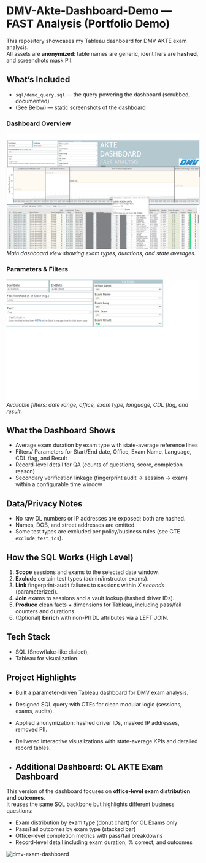 # DMV-Akte-Dashboard-Demo — FAST Analysis (Portfolio Demo)

This repository showcases my Tableau dashboard for DMV AKTE exam analysis.  
All assets are **anonymized**: table names are generic, identifiers are **hashed**, and screenshots mask PII.

## What’s Included
- `sql/demo_query.sql` — the query powering the dashboard (scrubbed, documented)
- (See Below) — static screenshots of the dashboard
### Dashboard Overview
![Dashboard Overview](dashboard-overview.png)  
*Main dashboard view showing exam types, durations, and state averages.*

### Parameters & Filters
![Dashboard Filters](dashboard-filters.png)  
*Available filters: date range, office, exam type, language, CDL flag, and result.*

## What the Dashboard Shows
- Average exam duration by exam type with state-average reference lines
- Filters/ Parameters for Start/End date, Office, Exam Name, Language, CDL flag, and Result
- Record-level detail for QA (counts of questions, score, completion reason)
- Secondary verification linkage (fingerprint audit → session → exam) within a configurable time window

## Data/Privacy Notes
- No raw DL numbers or IP addresses are exposed; both are hashed.
- Names, DOB, and street addresses are omitted.
- Some test types are excluded per policy/business rules (see CTE `exclude_test_ids`).

## How the SQL Works (High Level)
1. **Scope** sessions and exams to the selected date window.
2. **Exclude** certain test types (admin/instructor exams).
3. **Link** fingerprint-audit failures to sessions within *X seconds* (parameterized).
4. **Join** exams to sessions and a vault lookup (hashed driver IDs).
5. **Produce** clean facts + dimensions for Tableau, including pass/fail counters and durations.
6. (Optional) **Enrich** with non-PII DL attributes via a LEFT JOIN.

## Tech Stack
- SQL (Snowflake-like dialect),
- Tableau for visualization.

## Project Highlights
- Built a parameter-driven Tableau dashboard for DMV exam analysis.
- Designed SQL query with CTEs for clean modular logic (sessions, exams, audits).
- Applied anonymization: hashed driver IDs, masked IP addresses, removed PII.
- Delivered interactive visualizations with state-average KPIs and detailed record tables.

- ## Additional Dashboard: OL AKTE Exam Dashboard

This version of the dashboard focuses on **office-level exam distribution and outcomes**.  
It reuses the same SQL backbone but highlights different business questions:

- Exam distribution by exam type (donut chart)  for OL Exams only
- Pass/Fail outcomes by exam type (stacked bar)  
- Office-level completion metrics with pass/fail breakdowns  
- Record-level detail including exam duration, % correct, and outcomes  

![dmv-exam-dashboard](docs/screenshots/ol-dashboard/ol-akte-dashboard.png)

